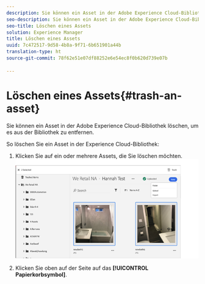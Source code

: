 ```yaml
---
description: Sie können ein Asset in der Adobe Experience Cloud-Bibliothek löschen, um es aus der Bibliothek zu entfernen.
seo-description: Sie können ein Asset in der Adobe Experience Cloud-Bibliothek löschen, um es aus der Bibliothek zu entfernen.
seo-title: Löschen eines Assets
solution: Experience Manager
title: Löschen eines Assets
uuid: 7c472517-9d58-4b8a-9f71-6b651901a44b
translation-type: ht
source-git-commit: 78f62e51e07df88252e6e54ec8f0b620d739e07b

---
```



# Löschen eines Assets{#trash-an-asset}

Sie können ein Asset in der Adobe Experience Cloud-Bibliothek löschen, um es aus der Bibliothek zu entfernen.

So löschen Sie ein Asset in der Experience Cloud-Bibliothek:

1. Klicken Sie auf ein oder mehrere Assets, die Sie löschen möchten. ![](assets/import_options_mulit_select_trash.png)

1. Klicken Sie oben auf der Seite auf das **[!UICONTROL Papierkorbsymbol]**.

